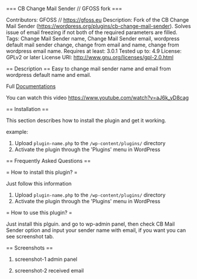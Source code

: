 === CB Change Mail Sender  // GFOSS fork ===

Contributors: GFOSS // https://gfoss.eu
Description: Fork of the CB Change Mail Sender (https://wordpress.org/plugins/cb-change-mail-sender). Solves issue of email freezing if not both of the required parameters are filled.
Tags: Change Mail Sender name, Change Mail Sender email, wordpress default mail sender change, change from email and name, change from wordpress email name.
Requires at least: 3.0.1
Tested up to: 4.9
License: GPLv2 or later
License URI: http://www.gnu.org/licenses/gpl-2.0.html


== Description ==
Easy to change mail sender name and email from wordpress default name and email.



Full <a href="http://www.codingbank.com/item/cb-change-mail-sender-wordpress-plugin/">Documentations</a>

You can watch this video
https://www.youtube.com/watch?v=aJ6k_yD8cag

== Installation ==

This section describes how to install the plugin and get it working.

example: 

1. Upload `plugin-name.php` to the `/wp-content/plugins/` directory
2. Activate the plugin through the 'Plugins' menu in WordPress

== Frequently Asked Questions ==

= How to install this plugin? =

Just follow this information
1. Upload `plugin-name.php` to the `/wp-content/plugins/` directory
2. Activate the plugin through the 'Plugins' menu in WordPress

= How to use this plugin? =

Just install this plguin. and go to wp-admin panel, then check CB Mail Sender option and input your sender name with email, if you want you can see screenshot tab.

== Screenshots ==

1. screenshot-1 admin panel

2. screenshot-2 received email
